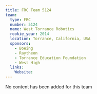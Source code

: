 ```yaml
---
title: FRC Team 5124
team:
  type: FRC
  number: 5124
  name: West Torrance Robotics
  rookie_year: 2014
  location: Torrance, California, USA
  sponsors:
    - Boeing
    - Raytheon
    - Torrance Education Foundation
    - West High
  links:
    Website: 
---
```

No content has been added for this team